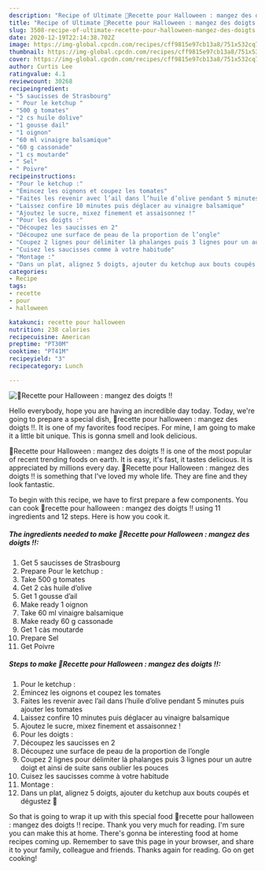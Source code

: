 ```yaml
---
description: "Recipe of Ultimate 🎃Recette pour Halloween : mangez des doigts !!"
title: "Recipe of Ultimate 🎃Recette pour Halloween : mangez des doigts !!"
slug: 3508-recipe-of-ultimate-recette-pour-halloween-mangez-des-doigts
date: 2020-12-19T22:14:38.702Z
image: https://img-global.cpcdn.com/recipes/cff9815e97cb13a8/751x532cq70/🎃recette-pour-halloween-mangez-des-doigts-photo-principale-de-la-recette.jpg
thumbnail: https://img-global.cpcdn.com/recipes/cff9815e97cb13a8/751x532cq70/🎃recette-pour-halloween-mangez-des-doigts-photo-principale-de-la-recette.jpg
cover: https://img-global.cpcdn.com/recipes/cff9815e97cb13a8/751x532cq70/🎃recette-pour-halloween-mangez-des-doigts-photo-principale-de-la-recette.jpg
author: Curtis Lee
ratingvalue: 4.1
reviewcount: 30268
recipeingredient:
- "5 saucisses de Strasbourg"
- " Pour le ketchup "
- "500 g tomates"
- "2 cs huile dolive"
- "1 gousse dail"
- "1 oignon"
- "60 ml vinaigre balsamique"
- "60 g cassonade"
- "1 cs moutarde"
- " Sel"
- " Poivre"
recipeinstructions:
- "Pour le ketchup :"
- "Émincez les oignons et coupez les tomates"
- "Faites les revenir avec l’ail dans l’huile d’olive pendant 5 minutes puis ajouter les tomates"
- "Laissez confire 10 minutes puis déglacer au vinaigre balsamique"
- "Ajoutez le sucre, mixez finement et assaisonnez !"
- "Pour les doigts :"
- "Découpez les saucisses en 2"
- "Découpez une surface de peau de la proportion de l’ongle"
- "Coupez 2 lignes pour délimiter là phalanges puis 3 lignes pour un autre doigt et ainsi de suite sans oublier les pouces"
- "Cuisez les saucisses comme à votre habitude"
- "Montage :"
- "Dans un plat, alignez 5 doigts, ajouter du ketchup aux bouts coupés et dégustez 🎃"
categories:
- Recipe
tags:
- recette
- pour
- halloween

katakunci: recette pour halloween 
nutrition: 238 calories
recipecuisine: American
preptime: "PT30M"
cooktime: "PT41M"
recipeyield: "3"
recipecategory: Lunch

---
```



![🎃Recette pour Halloween : mangez des doigts !!](https://img-global.cpcdn.com/recipes/cff9815e97cb13a8/751x532cq70/🎃recette-pour-halloween-mangez-des-doigts-photo-principale-de-la-recette.jpg)

Hello everybody, hope you are having an incredible day today. Today, we're going to prepare a special dish, 🎃recette pour halloween : mangez des doigts !!. It is one of my favorites food recipes. For mine, I am going to make it a little bit unique. This is gonna smell and look delicious.

🎃Recette pour Halloween : mangez des doigts !! is one of the most popular of recent trending foods on earth. It is easy, it's fast, it tastes delicious. It is appreciated by millions every day. 🎃Recette pour Halloween : mangez des doigts !! is something that I've loved my whole life. They are fine and they look fantastic.




To begin with this recipe, we have to first prepare a few components. You can cook 🎃recette pour halloween : mangez des doigts !! using 11 ingredients and 12 steps. Here is how you cook it.

<!--inarticleads1-->

##### The ingredients needed to make 🎃Recette pour Halloween : mangez des doigts !!:

1. Get 5 saucisses de Strasbourg
1. Prepare  Pour le ketchup :
1. Take 500 g tomates
1. Get 2 càs huile d’olive
1. Get 1 gousse d’ail
1. Make ready 1 oignon
1. Take 60 ml vinaigre balsamique
1. Make ready 60 g cassonade
1. Get 1 càs moutarde
1. Prepare  Sel
1. Get  Poivre




<!--inarticleads2-->

##### Steps to make 🎃Recette pour Halloween : mangez des doigts !!:

1. Pour le ketchup :
1. Émincez les oignons et coupez les tomates
1. Faites les revenir avec l’ail dans l’huile d’olive pendant 5 minutes puis ajouter les tomates
1. Laissez confire 10 minutes puis déglacer au vinaigre balsamique
1. Ajoutez le sucre, mixez finement et assaisonnez !
1. Pour les doigts :
1. Découpez les saucisses en 2
1. Découpez une surface de peau de la proportion de l’ongle
1. Coupez 2 lignes pour délimiter là phalanges puis 3 lignes pour un autre doigt et ainsi de suite sans oublier les pouces
1. Cuisez les saucisses comme à votre habitude
1. Montage :
1. Dans un plat, alignez 5 doigts, ajouter du ketchup aux bouts coupés et dégustez 🎃




So that is going to wrap it up with this special food 🎃recette pour halloween : mangez des doigts !! recipe. Thank you very much for reading. I'm sure you can make this at home. There's gonna be interesting food at home recipes coming up. Remember to save this page in your browser, and share it to your family, colleague and friends. Thanks again for reading. Go on get cooking!

